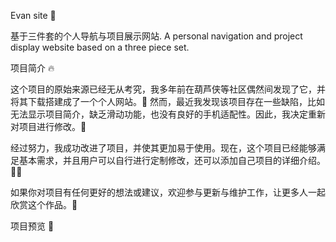 Evan site 👋

基于三件套的个人导航与项目展示网站.
A personal navigation and project display website based on a three piece set.

项目简介 🔥

这个项目的原始来源已经无从考究，我多年前在葫芦侠等社区偶然间发现了它，并将其下载搭建成了一个个人网站。👀 然而，最近我发现该项目存在一些缺陷，比如无法显示项目简介，缺乏滑动功能，也没有良好的手机适配性。因此，我决定重新对项目进行修改。🚀

经过努力，我成功改进了项目，并使其更加易于使用。现在，这个项目已经能够满足基本需求，并且用户可以自行进行定制修改，还可以添加自己项目的详细介绍。🧑‍💻

如果你对项目有任何更好的想法或建议，欢迎参与更新与维护工作，让更多人一起欣赏这个作品。🫦

项目预览 👀
